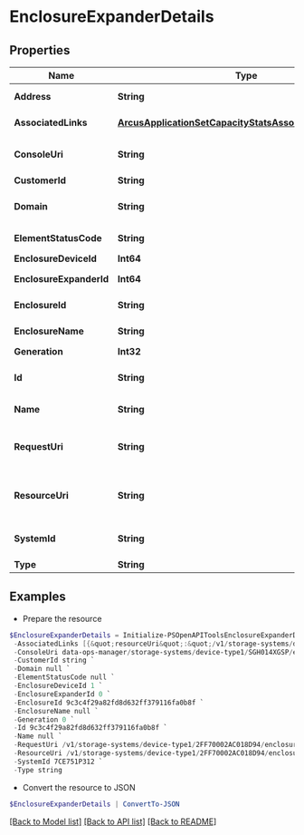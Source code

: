 # EnclosureExpanderDetails
## Properties

Name | Type | Description | Notes
------------ | ------------- | ------------- | -------------
**Address** | **String** | Name of the enclosure | [optional] 
**AssociatedLinks** | [**ArcusApplicationSetCapacityStatsAssociatedLinksInner[]**](ArcusApplicationSetCapacityStatsAssociatedLinksInner.md) | Associated Links Details | [optional] 
**ConsoleUri** | **String** | consoleUri for detailed storage object | [optional] 
**CustomerId** | **String** | customerId | [optional] 
**Domain** | **String** | Domain that the resource belongs to | [optional] 
**ElementStatusCode** | **String** | Enclosure status code | [optional] 
**EnclosureDeviceId** | **Int64** |  | [optional] 
**EnclosureExpanderId** | **Int64** | Numeric ID of the resource | [optional] 
**EnclosureId** | **String** | Parent UID of the resource. | [optional] 
**EnclosureName** | **String** | Name of the enclosure | [optional] 
**Generation** | **Int32** | generation | [optional] 
**Id** | **String** | Unique Identifier of the resource. | [optional] 
**Name** | **String** | Enclosure Display name | [optional] 
**RequestUri** | **String** | resourceUri for detailed enclosure fan object | [optional] 
**ResourceUri** | **String** | resourceUri for detailed enclosure fan object | [optional] 
**SystemId** | **String** | systemId/Serial Number  of the array. | [optional] 
**Type** | **String** | type | [optional] 

## Examples

- Prepare the resource
```powershell
$EnclosureExpanderDetails = Initialize-PSOpenAPIToolsEnclosureExpanderDetails  -Address null `
 -AssociatedLinks [{&quot;resourceUri&quot;:&quot;/v1/storage-systems/device-type1/2FF70002AC01F0FF&quot;,&quot;type&quot;:&quot;systems&quot;},{&quot;resourceUri&quot;:&quot;/v1/storage-systems/device-type1/2FF70002AC01F0FF/enclosures/9c3c4f29a82fd8d632ff379116fa0b8f&quot;,&quot;type&quot;:&quot;enclosures&quot;}] `
 -ConsoleUri data-ops-manager/storage-systems/device-type1/SGH014XGSP/enclosures/9c3c4f29a82fd8d632ff379116fa0b8f/enclosure-expanders/8621946048c1cb24bdfc57e9b3b460ac `
 -CustomerId string `
 -Domain null `
 -ElementStatusCode null `
 -EnclosureDeviceId 1 `
 -EnclosureExpanderId 0 `
 -EnclosureId 9c3c4f29a82fd8d632ff379116fa0b8f `
 -EnclosureName null `
 -Generation 0 `
 -Id 9c3c4f29a82fd8d632ff379116fa0b8f `
 -Name null `
 -RequestUri /v1/storage-systems/device-type1/2FF70002AC018D94/enclosures/9c3c4f29a82fd8d632ff379116fa0b8f/enclosure-expanders/8621946048c1cb24bdfc57e9b3b460ac `
 -ResourceUri /v1/storage-systems/device-type1/2FF70002AC018D94/enclosures/9c3c4f29a82fd8d632ff379116fa0b8f/enclosure-expanders/8621946048c1cb24bdfc57e9b3b460ac `
 -SystemId 7CE751P312 `
 -Type string
```

- Convert the resource to JSON
```powershell
$EnclosureExpanderDetails | ConvertTo-JSON
```

[[Back to Model list]](../README.md#documentation-for-models) [[Back to API list]](../README.md#documentation-for-api-endpoints) [[Back to README]](../README.md)

